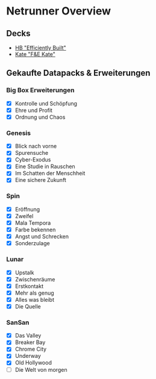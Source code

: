 # Netrunner Overview
## Decks

- [HB "Efficiently Built"](http://netrunnerdb.com/de/decklist/24110/efficiently-built-0-1)
- [Kate "F&E Kate"](http://netrunnerdb.com/de/decklist/24109/f-e-kate-0-1)

## Gekaufte Datapacks & Erweiterungen

### Big Box Erweiterungen
- [x] Kontrolle und Schöpfung
- [x] Ehre und Profit
- [x] Ordnung und Chaos

### Genesis
- [x] Blick nach vorne
- [x] Spurensuche
- [x] Cyber-Exodus
- [x] Eine Studie in Rauschen
- [x] Im Schatten der Menschheit
- [x] Eine sichere Zukunft

### Spin
- [x] Eröffnung
- [x] Zweifel
- [x] Mala Tempora
- [x] Farbe bekennen
- [x] Angst und Schrecken
- [x] Sonderzulage

### Lunar
- [x] Upstalk
- [x] Zwischenräume
- [x] Erstkontakt
- [x] Mehr als genug
- [x] Alles was bleibt
- [x] Die Quelle

### SanSan
- [x] Das Valley
- [x] Breaker Bay
- [x] Chrome City
- [x] Underway
- [x] Old Hollywood
- [ ] Die Welt von morgen
